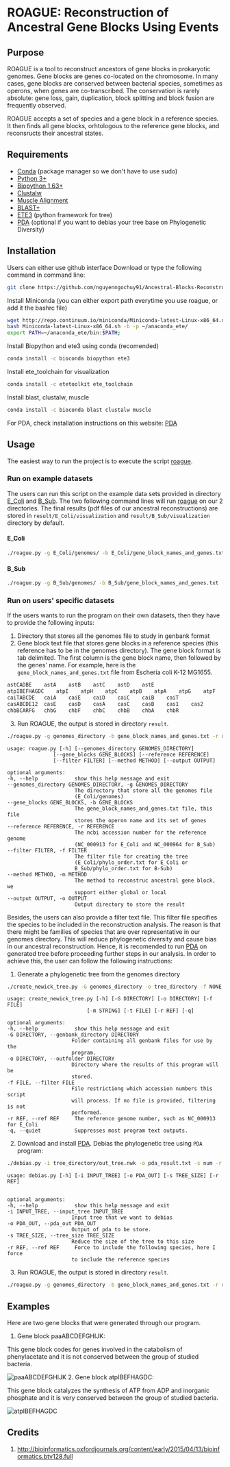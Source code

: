 # ROAGUE: **R**econstruction **o**f **A**ncestral **G**ene Blocks **U**sing **E**vents
## Purpose

ROAGUE is a tool to reconstruct ancestors of gene blocks in prokaryotic genomes. Gene blocks are genes co-located on the chromosome. In many cases, gene blocks are
conserved between bacterial species, sometimes as operons, when genes are co-transcribed. The conservation is rarely absolute: gene loss, gain, duplication, block
splitting and block fusion are frequently observed. 

ROAGUE accepts a set of species and a gene block in a reference species. It then finds all gene blocks, orhtologous to the reference gene blocks, and reconsructs their
ancestral states.

## Requirements
* [Conda](https://conda.io/miniconda.html) (package manager so we don't have to use sudo)
* [Python 3+](https://www.python.org/download/releases/3.0/)
* [Biopython 1.63+](http://biopython.org/wiki/Download)
* [Clustalw](http://www.clustal.org/clustal2/#Download)
* [Muscle Alignment](https://www.drive5.com/muscle/downloads.htm)
* [BLAST+](https://blast.ncbi.nlm.nih.gov/Blast.cgi?PAGE_TYPE=BlastDocs&DOC_TYPE=Download)
* [ETE3](http://etetoolkit.org/download/) (python framework for tree)
* [PDA](http://www.cibiv.at/software/pda/#download) (optional if you want to debias your tree base on Phylogenetic Diversity)

## Installation
Users can either use github interface Download or type the following command in command line:
```bash
git clone https://github.com/nguyenngochuy91/Ancestral-Blocks-Reconstruction
```
Install Miniconda (you can either export path everytime you use roague, or add it the bashrc file)
```bash
wget http://repo.continuum.io/miniconda/Miniconda-latest-Linux-x86_64.sh -O Miniconda-latest-Linux-x86_64.sh
bash Miniconda-latest-Linux-x86_64.sh -b -p ~/anaconda_ete/
export PATH=~/anaconda_ete/bin:$PATH;

```

Install Biopython and ete3 using conda (recomended)
```bash
conda install -c bioconda biopython ete3
```
Install ete_toolchain for visualization
```bash
conda install -c etetoolkit ete_toolchain
```
Install blast, clustalw, muscle 
```bash
conda install -c bioconda blast clustalw muscle
```

For PDA, check installation instructions on this website: [PDA](http://www.cibiv.at/software/pda/#download)

## Usage

The easiest way to run the project is to execute the script [roague](https://github.com/nguyenngochuy91/Ancestral-Blocks-Reconstruction/blob/master/roague.py). 

### Run on example datasets
The users can run this script on the example data sets provided in directory [E_Coli](https://github.com/nguyenngochuy91/Ancestral-Blocks-Reconstruction/tree/master/E_Coli) and [B_Sub](https://github.com/nguyenngochuy91/Ancestral-Blocks-Reconstruction/tree/master/B_Sub). The two following command lines will run [roague](https://github.com/nguyenngochuy91/Ancestral-Blocks-Reconstruction/blob/master/roague.py) on our 2 directories. The final results (pdf files of our ancestral reconstructions) are stored in `result/E_Coli/visualization` and `result/B_Sub/visualization` directory by default.
#### E_Coli
```bash
./roague.py -g E_Coli/genomes/ -b E_Coli/gene_block_names_and_genes.txt -r NC_000913 -f E_Coli/phylo_order.txt -m global
```

#### B_Sub
```bash
./roague.py -g B_Sub/genomes/ -b B_Sub/gene_block_names_and_genes.txt -r NC_000964 -f B_Sub/phylo_order.txt -m global
```
### Run on users' specific datasets
If the users wants to run the program on their own datasets, then they have to provide the following inputs:
  1. Directory that stores all the genomes file to study in genbank format 
  2. Gene block text file that stores gene blocks in a reference species (this reference has to be in the genomes directory). The gene block format is tab delimited. The first column is the gene block name, then followed by the genes' name. For example, here is the `gene_block_names_and_genes.txt` file from Escheria coli K-12 MG1655.
```bash
astCADBE	astA	astB	astC	astD	astE
atpIBEFHAGDC	atpI	atpH	atpC	atpB	atpA	atpG	atpF	atpE	atpD
caiTABCDE	caiA	caiE	caiD	caiC	caiB	caiT
casABCDE12	casE	casD	casA	casC	casB	cas1	cas2
chbBCARFG	chbG	chbF	chbC	chbB	chbA	chbR
``` 
   3. Run ROAGUE, the output is stored in directory `result`.
  ```bash
  ./roague.py -g genomes_directory -b gene_block_names_and_genes.txt -r ref_accession -m global -o result
  ```
  ```
  usage: roague.py [-h] [--genomes_directory GENOMES_DIRECTORY]
                 [--gene_blocks GENE_BLOCKS] [--reference REFERENCE]
                 [--filter FILTER] [--method METHOD] [--output OUTPUT]

optional arguments:
  -h, --help            show this help message and exit
  --genomes_directory GENOMES_DIRECTORY, -g GENOMES_DIRECTORY
                        The directory that store all the genomes file
                        (E_Coli/genomes)
  --gene_blocks GENE_BLOCKS, -b GENE_BLOCKS
                        The gene_block_names_and_genes.txt file, this file
                        stores the operon name and its set of genes
  --reference REFERENCE, -r REFERENCE
                        The ncbi accession number for the reference genome
                        (NC_000913 for E_Coli and NC_000964 for B_Sub)
  --filter FILTER, -f FILTER
                        The filter file for creating the tree
                        (E_Coli/phylo_order.txt for E_Coli or
                        B_Sub/phylo_order.txt for B-Sub)
  --method METHOD, -m METHOD
                        The method to reconstruc ancestral gene block, we
                        support either global or local
  --output OUTPUT, -o OUTPUT
                        Output directory to store the result

  ```
   
Besides, the users can also provide a filter text file. This filter file specifies the species to be included in the reconstruction analysis. The reason is that there might be families of species that are over representative in our genomes directory. This will reduce phylogenetic diversity and cause bias in our ancestral reconstruction. Hence, it is recomended to run [PDA](http://www.cibiv.at/software/pda/#download) on generated tree before proceeding further steps in our analysis. In order to achieve this, the user can follow the following instructions:
   1. Generate a phylogenetic tree from the genomes directory
   ```bash
   ./create_newick_tree.py -G genomes_directory -o tree_directory -f NONE -r ref_accession
   ```
   ```
   usage: create_newick_tree.py [-h] [-G DIRECTORY] [-o DIRECTORY] [-f FILE]
                             [-m STRING] [-t FILE] [-r REF] [-q]

optional arguments:
  -h, --help            show this help message and exit
  -G DIRECTORY, --genbank_directory DIRECTORY
                        Folder containing all genbank files for use by the
                        program.
  -o DIRECTORY, --outfolder DIRECTORY
                        Directory where the results of this program will be
                        stored.
  -f FILE, --filter FILE
                        File restrictiong which accession numbers this script
                        will process. If no file is provided, filtering is not
                        performed.
  -r REF, --ref REF     The reference genome number, such as NC_000913 for E_Coli
  -q, --quiet           Suppresses most program text outputs.

   ```
   2. Download and install [PDA](http://www.cibiv.at/software/pda/#download). Debias the phylogenetic tree using `PDA` program:
   ```bash
   ./debias.py -i tree_directory/out_tree.nwk -o pda_result.txt -s num -r ref_accession
   ```
   ```
   usage: debias.py [-h] [-i INPUT_TREE] [-o PDA_OUT] [-s TREE_SIZE] [-r REF]


optional arguments:
  -h, --help            show this help message and exit
  -i INPUT_TREE, --input_tree INPUT_TREE
                        Input tree that we want to debias
  -o PDA_OUT, --pda_out PDA_OUT
                        Output of pda to be store.
  -s TREE_SIZE, --tree_size TREE_SIZE
                        Reduce the size of the tree to this size
  -r REF, --ref REF     Force to include the following species, here I force
                        to include the reference species

   ```
   3. Run ROAGUE,  the output is stored in directory `result`. 
  ```bash
  ./roague.py -g genomes_directory -b gene_block_names_and_genes.txt -r ref_accession -f phylo_order.txt -m global -o result
  ```




## Examples

Here are two gene blocks that were generated through our program. 
1. Gene block paaABCDEFGHIJK:

This gene block codes for genes involved in the catabolism of phenylacetate and it is not conserved between the group of studied bacteria.

![paaABCDEFGHIJK](https://github.com/nguyenngochuy91/Ancestral-Blocks-Reconstruction/blob/master/image/paa_global.jpg "Gene block paaABCDEFGHIJK")
2. Gene block atpIBEFHAGDC:

This gene block catalyzes the synthesis of ATP from ADP and inorganic phosphate and it is very conserved between the group of studied bacteria.

![atpIBEFHAGDC](https://github.com/nguyenngochuy91/Ancestral-Blocks-Reconstruction/blob/master/image/atp_global.jpg "Gene block atpIBEFHAGDC")
## Credits
1. http://bioinformatics.oxfordjournals.org/content/early/2015/04/13/bioinformatics.btv128.full 



